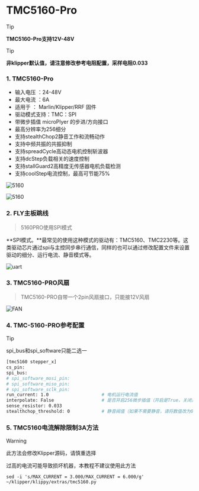 # TMC5160-Pro

> [!TIP]
> **TMC5160-Pro支持12V-48V**

> [!TIP]
> **非klipper默认值，请注意修改参考电阻配置，采样电阻0.033**

### 1.  TMC5160-Pro

* 输入电压 ：24-48V
* 最大电流 ：6A
* 适用于 ： Marlin/Klipper/RRF 固件
* 驱动模式支持：TMC：SPI
* 带微步插值 microPlyer 的步进/方向接口
* 最高分辨率为256细分
* 支持stealthChop2静音工作和流畅动作
* 支持中频共振的共振抑制
* 支持spreadCycle高动态电机控制斩波器
* 支持dcStep负载相关的速度控制
* 支持stallGuard2高精度无传感器电机负载检测
* 支持coolStep电流控制，最高可节能75%

![5160](../../images/boards/fly_tmc/5160PRO.png)

![5160](../../images/boards/fly_tmc/5160PRO-1.png)

### 2. FLY主板跳线

> 5160PRO使用SPI模式

**SPI模式。**最常见的使用这种模式的驱动有：TMC5160、TMC2230等。这类驱动芯片通过spi与主控同步串行通信，同样的也可以通过修改配置文件来设置驱动的细分、运行电流、静音模式等。

![uart](../../images/boards/fly_tmc/2209-urat.png)



### 3. TMC5160-PRO风扇

> TMC5160-PRO自带一个2pin风扇接口，只能接12V风扇

   ![FAN](../../images/boards/fly_tmc/5160PRO-FAN.png)



### 4. TMC-5160-PRO参考配置

>[!TIP]
>
>spi_bus和spi_software只能二选一

```bash
[tmc5160 stepper_x]
cs_pin: 
spi_bus:
# spi_software_mosi_pin:
# spi_software_miso_pin:
# spi_software_sclk_pin:
run_current: 1.0                    # 电机运行电流值
interpolate: False                  # 是否开启256微步插值（开启是True，关闭是False）
sense_resistor: 0.033
stealthchop_threshold: 0            # 静音阀值（如果不需要静音，请将数值改为0）
```

### 5. TMC5160电流解除限制3A方法

>[!Warning]
>此方法会修改Klipper源码，请慎重选择
>
>过高的电流可能导致损坏机器，本教程不建议使用此方法

```
sed -i 's/MAX_CURRENT = 3.000/MAX_CURRENT = 6.000/g' ~/klipper/klippy/extras/tmc5160.py
```

